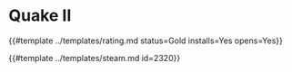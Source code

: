 # Quake II
<!-- script:Aliases [
    "Quake 2"
] -->

{{#template ../templates/rating.md status=Gold installs=Yes opens=Yes}} 

{{#template ../templates/steam.md id=2320}}